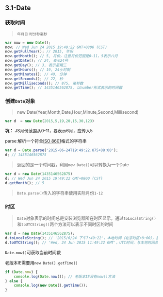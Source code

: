 ## 3.1-Date

### 获取时间
> `年月日` `时分秒毫秒`
```javascript 1.8
var now = new Date();
now; // Wed Jun 24 2015 19:49:22 GMT+0800 (CST)
now.getFullYear(); // 2015, 年份
now.getMonth(); // 5, 月份，注意月份范围是0~11，5表示六月
now.getDate(); // 24, 表示24号
now.getDay(); // 3, 表示星期三
now.getHours(); // 19, 24小时制
now.getMinutes(); // 49, 分钟
now.getSeconds(); // 22, 秒
now.getMilliseconds(); // 875, 毫秒数
now.getTime(); // 1435146562875, 以number形式表示的时间戳
```

### 创建`Date`对象
> new Date(Year,Month,Date,Hour,Minute,Second,Millisecond)
```javascript 1.8
var d  = new Date(2015,5,19,20,15,30,123)
```
**坑：** JS月份范围从0-11，要表示6月，应传入5

parse:解析一个符合[ISO 8601](https://www.w3.org/TR/NOTE-datetime)格式的字符串
```javascript 1.8
var d = Date.parse('2015-06-24T19:49:22.875+08:00');
d; // 1435146562875
```
> 返回的是一个时间戳，利用`new Date()`可以转换为一个Date
```javascript 1.8
var d = new Date(1435146562875)
d; // Wed Jun 24 2015 19:49:22 GMT+0800 (CST)
d.getMonth(); // 5
```
> `Date.parse()`传入的字符串使用实际月份`1-12`

### 时区
> `Date`对象表示的时间总是安装浏览器所在时区显示，通过`toLocalString()`和`toUTCString()`两个方法可以表示不同时区的时间
```javascript 1.8
var d = new Date(1435146562875);
d.toLocaleString(); // '2015/6/24 下午7:49:22'，本地时间（北京时区+8:00），显示的字符串与操作系统设定的格式有关
d.toUTCString(); // 'Wed, 24 Jun 2015 11:49:22 GMT'，UTC时间，与本地时间相差8小时
```

`Date.now()`可获取当前时间戳

老版本IE需要用`new Date().getTime()`
```javascript 1.8
if (Date.now) {
    console.log(Date.now()); // 老版本IE没有now()方法
} else {
    console.log(new Date().getTime());
}

```